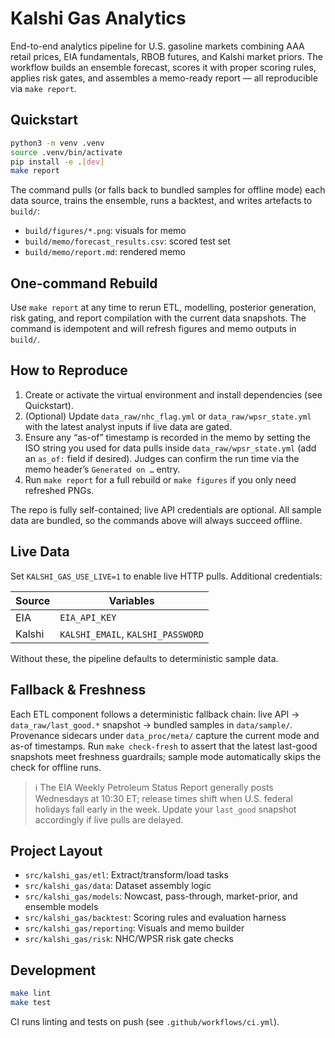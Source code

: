 # Kalshi Gas Analytics

End-to-end analytics pipeline for U.S. gasoline markets combining AAA retail prices, EIA fundamentals, RBOB futures, and Kalshi market priors. The workflow builds an ensemble forecast, scores it with proper scoring rules, applies risk gates, and assembles a memo-ready report — all reproducible via `make report`.

## Quickstart

```bash
python3 -m venv .venv
source .venv/bin/activate
pip install -e .[dev]
make report
```

The command pulls (or falls back to bundled samples for offline mode) each data source, trains the ensemble, runs a backtest, and writes artefacts to `build/`:

- `build/figures/*.png`: visuals for memo
- `build/memo/forecast_results.csv`: scored test set
- `build/memo/report.md`: rendered memo

## One-command Rebuild

Use `make report` at any time to rerun ETL, modelling, posterior generation, risk gating, and report compilation with the current data snapshots. The command is idempotent and will refresh figures and memo outputs in `build/`.

## How to Reproduce

1. Create or activate the virtual environment and install dependencies (see Quickstart).
2. (Optional) Update `data_raw/nhc_flag.yml` or `data_raw/wpsr_state.yml` with the latest analyst inputs if live data are gated.
3. Ensure any “as-of” timestamp is recorded in the memo by setting the ISO string you used for data pulls inside `data_raw/wpsr_state.yml` (add an `as_of:` field if desired). Judges can confirm the run time via the memo header’s `Generated on …` entry.
4. Run `make report` for a full rebuild or `make figures` if you only need refreshed PNGs.

The repo is fully self-contained; live API credentials are optional. All sample data are bundled, so the commands above will always succeed offline.

## Live Data

Set `KALSHI_GAS_USE_LIVE=1` to enable live HTTP pulls. Additional credentials:

| Source | Variables |
| --- | --- |
| EIA | `EIA_API_KEY` |
| Kalshi | `KALSHI_EMAIL`, `KALSHI_PASSWORD` |

Without these, the pipeline defaults to deterministic sample data.

## Fallback & Freshness

Each ETL component follows a deterministic fallback chain: live API → `data_raw/last_good.*` snapshot → bundled samples in `data/sample/`. Provenance sidecars under `data_proc/meta/` capture the current mode and as-of timestamps. Run `make check-fresh` to assert that the latest last-good snapshots meet freshness guardrails; sample mode automatically skips the check for offline runs.

> ℹ️ The EIA Weekly Petroleum Status Report generally posts Wednesdays at 10:30 ET; release times shift when U.S. federal holidays fall early in the week. Update your `last_good` snapshot accordingly if live pulls are delayed.

## Project Layout

- `src/kalshi_gas/etl`: Extract/transform/load tasks
- `src/kalshi_gas/data`: Dataset assembly logic
- `src/kalshi_gas/models`: Nowcast, pass-through, market-prior, and ensemble models
- `src/kalshi_gas/backtest`: Scoring rules and evaluation harness
- `src/kalshi_gas/reporting`: Visuals and memo builder
- `src/kalshi_gas/risk`: NHC/WPSR risk gate checks

## Development

```bash
make lint
make test
```

CI runs linting and tests on push (see `.github/workflows/ci.yml`).
